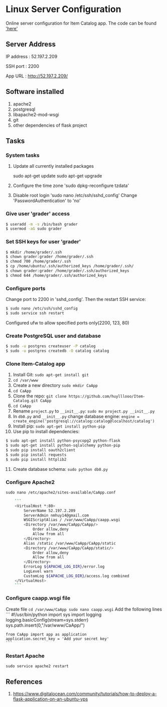 Linux Server Configuration
===============================
Online server configuration for Item Catalog app.
The code can be found ['here'](https://github.com/huylllooo/Item-Catalog)

## Server Address
IP address : 52.197.2.209

SSH port : 2200

App URL : http://52.197.2.209/

## Software installed
1) apache2
2) postgresql
3) libapache2-mod-wsgi
4) git
5) other dependencies of flask project

## Tasks

### System tasks

1. Update all currently installed packages

	sudo apt-get update
	sudo apt-get upgrade

2. Configure the time zone 'sudo dpkg-reconfigure tzdata'
3. Disable root login
'sudo nano /etc/ssh/sshd_config'
Change 'PasswordAuthentication' to 'no'

### Give user 'grader' access

```bash
$ useradd -m -s /bin/bash grader
$ usermod -aG sudo grader
```

### Set SSH keys for user 'grader'

```bash
$ mkdir /home/grader/.ssh
$ chown grader:grader /home/grader/.ssh
$ chmod 700 /home/grader/.ssh
$ cp /home/ubuntu/.ssh/authorized_keys /home/grader/.ssh/
$ chown grader:grader /home/grader/.ssh/authorized_keys
$ chmod 644 /home/grader/.ssh/authorized_keys
```

### Configure ports

Change port to 2200 in 'sshd_config'. Then the restart SSH service:

```bash
$ sudo nano /etc/ssh/sshd_config
$ sudo service ssh restart
```

Configured ufw to allow specified ports only(2200, 123, 80)

### Create PostgreSQL user and database

```bash
$ sudo -u postgres createuser -P catalog
$ sudo -u postgres createdb -O catalog catalog
```

### Clone Item-Catalog app

1. Install Git: `sudo apt-get install git`
2. `cd /var/www`
3. Create a new directory `sudo mkdir CaApp`
4. `cd CaApp`
5. Clone the repo: `git clone https://github.com/huylllooo/Item-Catalog.git CaApp`
6. `cd CaApp`
7. Rename `project.py` to `__init__.py`: `sudo mv project.py __init__.py`
8. In `db0.py` and `__init__.py` change database engine: `engine = create_engine('postgresql://catalog:catalog@localhost/catalog')`
9. Install pip: `sudo apt-get install python-pip`
10. Use pip to install dependencies:
```bash
$ sudo apt-get install python-psycopg2 python-flask
$ sudo apt-get install python-sqlalchemy python-pip
$ sudo pip install oauth2client
$ sudo pip install requests
$ sudo pip install httplib2
```
11. Create database schema: `sudo python db0.py`

### Configure Apache2
`sudo nano /etc/apache2/sites-available/CaApp.conf`

```bash
	```
	<VirtualHost *:80>
		ServerName 52.197.2.209
		ServerAdmin nmhuy14@gmail.com
		WSGIScriptAlias / /var/www/CaApp/caapp.wsgi
		<Directory /var/www/CaApp/CaApp/>
			Order allow,deny
			Allow from all
		</Directory>
		Alias /static /var/www/CaApp/CaApp/static
		<Directory /var/www/CaApp/CaApp/static/>
			Order allow,deny
			Allow from all
		</Directory>
		ErrorLog ${APACHE_LOG_DIR}/error.log
		LogLevel warn
		CustomLog ${APACHE_LOG_DIR}/access.log combined
	</VirtualHost>
	```
```

### Configure caapp.wsgi file
Create file
	```
	cd /var/www/CaApp
	sudo nano caapp.wsgi
	```
Add the following lines
	```
	#!/usr/bin/python
	import sys
	import logging
	logging.basicConfig(stream=sys.stderr)
	sys.path.insert(0,"/var/www/CaApp/")

	from CaApp import app as application
	application.secret_key = 'Add your secret key'
	```

### Restart Apache
`sudo service apache2 restart`

## References
1) https://www.digitalocean.com/community/tutorials/how-to-deploy-a-flask-application-on-an-ubuntu-vps